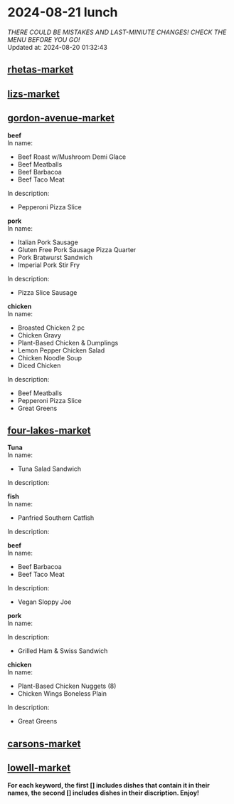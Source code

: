 # 2024-08-21 lunch  
*THERE COULD BE MISTAKES AND LAST-MINIUTE CHANGES! CHECK THE MENU BEFORE YOU GO!*  
Updated at: 2024-08-20 01:32:43  
## [rhetas-market](https://wisc-housingdining.nutrislice.com/menu/rhetas-market/lunch/2024-08-21)  
## [lizs-market](https://wisc-housingdining.nutrislice.com/menu/lizs-market/lunch/2024-08-21)  
## [gordon-avenue-market](https://wisc-housingdining.nutrislice.com/menu/gordon-avenue-market/lunch/2024-08-21)  
**beef**  
In name:   
 - Beef Roast w/Mushroom Demi Glace  
 - Beef Meatballs  
 - Beef Barbacoa  
 - Beef Taco Meat  
  
In description:   
 - Pepperoni Pizza Slice  
  
**pork**  
In name:   
 - Italian Pork Sausage  
 - Gluten Free Pork Sausage Pizza Quarter  
 - Pork Bratwurst Sandwich  
 - Imperial Pork Stir Fry  
  
In description:   
 - Pizza Slice Sausage  
  
**chicken**  
In name:   
 - Broasted Chicken 2 pc  
 - Chicken Gravy  
 - Plant-Based Chicken & Dumplings  
 - Lemon Pepper Chicken Salad  
 - Chicken Noodle Soup  
 - Diced Chicken  
  
In description:   
 - Beef Meatballs  
 - Pepperoni Pizza Slice  
 - Great Greens  
  
## [four-lakes-market](https://wisc-housingdining.nutrislice.com/menu/four-lakes-market/lunch/2024-08-21)  
**Tuna**  
In name:   
 - Tuna Salad Sandwich  
  
In description:   
  
**fish**  
In name:   
 - Panfried Southern Catfish  
  
In description:   
  
**beef**  
In name:   
 - Beef Barbacoa  
 - Beef Taco Meat  
  
In description:   
 - Vegan Sloppy Joe  
  
**pork**  
In name:   
  
In description:   
 - Grilled Ham & Swiss Sandwich  
  
**chicken**  
In name:   
 - Plant-Based Chicken Nuggets (8)  
 - Chicken Wings Boneless Plain  
  
In description:   
 - Great Greens  
  
## [carsons-market](https://wisc-housingdining.nutrislice.com/menu/carsons-market/lunch/2024-08-21)  
## [lowell-market](https://wisc-housingdining.nutrislice.com/menu/lowell-market/lunch/2024-08-21)  
  
**For each keyword, the first [] includes dishes that contain it in their names, the second [] includes dishes in their discription. Enjoy!**  
